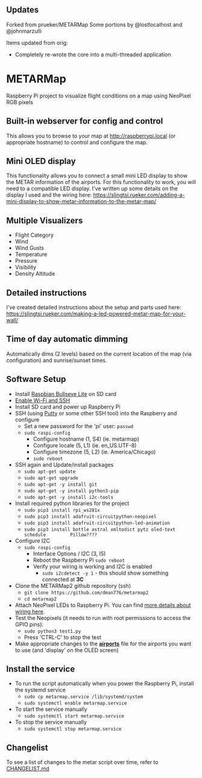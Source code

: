 ## Updates

Forked from prueker/METARMap
Some portions by @lostlocalhost and @johnmarzulli

Items updated from orig:

* Completely re-wrote the core into a multi-threaded application

# METARMap
Raspberry Pi project to visualize flight conditions on a map using NeoPixel RGB pixels

## Built-in webserver for config and control
This allows you to browse to your map at http://raspberrypi.local (or appropriate hostname) to control and configure the
map.

## Mini OLED display
This functionality allows you to connect a small mini LED display to show the METAR information of the airports.
For this functionality to work, you will need to a compatible LED display.
I've written up some details on the display I used and the wiring
here: https://slingtsi.rueker.com/adding-a-mini-display-to-show-metar-information-to-the-metar-map/

## Multiple Visualizers
* Flight Category
* Wind
* Wind Gusts
* Temperature
* Pressure
* Visibility
* Density Altitude

## Detailed instructions
I've created detailed instructions about the setup and parts used
here: https://slingtsi.rueker.com/making-a-led-powered-metar-map-for-your-wall/

## Time of day automatic dimming

Automatically dims (2 levels) based on the current location of the map (via configuration) and sunrise/sunset times.

## Software Setup

* Install [Raspbian Bullseye Lite](https://www.raspberrypi.org/downloads/raspbian/) on SD card
* [Enable Wi-Fi and SSH](https://medium.com/@danidudas/install-raspbian-jessie-lite-and-setup-wi-fi-without-access-to-command-line-or-using-the-network-97f065af722e)
* Install SD card and power up Raspberry Pi
* SSH (using [Putty](https://www.putty.org) or some other SSH tool) into the Raspberry and configure
    * Set a new password for the 'pi' user: `passwd`
    * `sudo raspi-config`
        * Configure hostname (1, S4) (ie. metarmap)
        * Configure locale (5, L1) (ie. en_US.UTF-8)
      * Configure timezone (5, L2) (ie. America/Chicago)
      * `sudo reboot`
* SSH again and Update/install packages 
	* `sudo apt-get update`
	* `sudo apt-get upgrade`
    * `sudo apt-get -y install git`
	* `sudo apt-get -y install python3-pip`
    * `sudo apt-get -y install i2c-tools`
* Install required python libraries for the project
  	* `sudo pip3 install rpi_ws281x`
  	* `sudo pip3 install adafruit-circuitpython-neopixel`
  	* `sudo pip3 install adafruit-circuitpython-led-animation`
  	* `sudo pip3 install bottle astral xmltodict pytz oled-text schedule         Pillow????`
* Configure I2C
  * `sudo raspi-config`
      * Interface Options / I2C (3, I5)
      * Reboot the Raspberry Pi `sudo reboot`
      * Verify your wiring is working and I2C is enabled
          * `sudo i2cdetect -y 1` - this should show something connected at **3C**
* Clone the METARMap2 github repository (ssh)
  * `git clone https://github.com/dman776/metarmap2`
  * `cd metarmap2`
* Attach NeoPixel LEDs to Raspberry Pi. You can find [more details about wiring here](https://learn.adafruit.com/neopixels-on-raspberry-pi/raspberry-pi-wiring).
* Test the Neopixels (it needs to run with root permissions to access the GPIO pins):
  * `sudo python3 test1.py`
  * Press 'CTRL-C' to stop the test
* Make appropriate changes to the **[airports](airports.json)** file for the airports you want to use (and 'display' on the OLED screen)

## Install the service
* To run the script automatically when you power the Raspberry Pi, install the systemd service
	* `sudo cp metarmap.service /lib/systemd/system`
	* `sudo systemctl enable metarmap.service`
* To start the service manually
  * `sudo systemctl start metarmap.service`
* To stop the service manually
  * `sudo systemctl stop metarmap.service`



## Changelist
To see a list of changes to the metar script over time, refer to [CHANGELIST.md](CHANGELIST.md)
